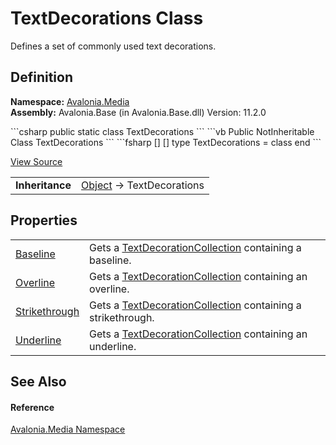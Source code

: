 # TextDecorations Class


Defines a set of commonly used text decorations.



## Definition
**Namespace:** <a href="N_Avalonia_Media">Avalonia.Media</a>  
**Assembly:** Avalonia.Base (in Avalonia.Base.dll) Version: 11.2.0

<Tabs groupId="api-code-preview">
<TabItem value="csharp" label="C#">
```csharp
public static class TextDecorations
```
</TabItem>
<TabItem value="vb" label="VB">
```vb
Public NotInheritable Class TextDecorations
```
</TabItem>
<TabItem value="fsharp" label="F#">
```fsharp
[<AbstractClassAttribute>]
[<SealedAttribute>]
type TextDecorations = class end
```
</TabItem>
</Tabs>



<a href="https://github.com/AvaloniaUI/Avalonia/tree/master/src/Avalonia.Base/Media/TextDecorations.cs" title="View the source code">View Source</a>

<table>
<tr><td><strong>Inheritance</strong></td><td><a href="https://learn.microsoft.com/dotnet/api/system.object" target="_blank" rel="noopener noreferrer">Object</a>  →  TextDecorations</td></tr>
</table>



## Properties
<table>
<tr>
<td><a href="P_Avalonia_Media_TextDecorations_Baseline">Baseline</a></td>
<td>Gets a <a href="T_Avalonia_Media_TextDecorationCollection">TextDecorationCollection</a> containing a baseline.</td>
</tr>
<tr>
<td><a href="P_Avalonia_Media_TextDecorations_Overline">Overline</a></td>
<td>Gets a <a href="T_Avalonia_Media_TextDecorationCollection">TextDecorationCollection</a> containing an overline.</td>
</tr>
<tr>
<td><a href="P_Avalonia_Media_TextDecorations_Strikethrough">Strikethrough</a></td>
<td>Gets a <a href="T_Avalonia_Media_TextDecorationCollection">TextDecorationCollection</a> containing a strikethrough.</td>
</tr>
<tr>
<td><a href="P_Avalonia_Media_TextDecorations_Underline">Underline</a></td>
<td>Gets a <a href="T_Avalonia_Media_TextDecorationCollection">TextDecorationCollection</a> containing an underline.</td>
</tr>
</table>

## See Also


#### Reference
<a href="N_Avalonia_Media">Avalonia.Media Namespace</a>  
